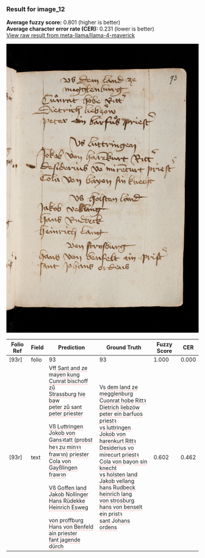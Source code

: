 ### Result for image_12
**Average fuzzy score:** 0.801 (higher is better)<br>**Average character error rate (CER):** 0.231 (lower is better)<br>[View raw result from meta-llama/llama-4-maverick](https://github.com/RISE-UNIBAS/humanities_data_benchmark/blob/main/results/2025-10-24/T0301/request_T0301_image_12.json)

<img src="https://github.com/RISE-UNIBAS/humanities_data_benchmark/blob/main/benchmarks/medieval_manuscripts/images/image_12.jpg?raw=true" alt="image_12" width="800px">

<style>
.diff { text-decoration: underline; text-decoration-color: #ffcccc; text-decoration-style: wavy; }
</style>

| Folio Ref | Field | Prediction | Ground Truth | Fuzzy Score | CER |
|-----------|-------|------------|--------------|-------------|-----|
| [93r] | folio | 93 | 93 | 1.000 | 0.000 |
| [93r] | text | Vf<span class="diff">f Sant and ze<br></span>may<span class="diff">en kung<br>Cunrat bischoff zů<br>Strassburg hie baw<br></span>p<span class="diff">eter zů sant peter priester<br><br>Vß Luttringen<br></span>Jo<span class="diff">kob von Gansꝛtatt (probst<br>heꝛ zu minꝛꝛ frawꝛn) priester<br>Cola von Gayßlingen frawꝛn<br><br>Vß Goffen land<br>Jakob Nollinger<br>Hans Rüdekke<br>Heinrich Esweg<br><br>von proffburg<br>Hans von Benfeld ain priester<br>fant jagende dürch</span> | V<span class="diff">s dem land ze<br> megglenburg<br> Cuonrat hobe Rittꝛ<br> Dietrich liebzöw<br> peter ein bar</span>f<span class="diff">uos priestꝛ<br> vs luttringen<br> Jokob von harenkurt Rittꝛ<br> Desiderius vo </span>m<span class="diff">irecurt priestꝛ<br> Cola von b</span>ay<span class="diff">on sin knecht<br> vs holsten land<br> Jakob vellang<br> hans Rudbeck<br> heinrich lang<br> von strosburg<br> hans von benselt ein </span>p<span class="diff">ristꝛ<br> sant </span>Jo<span class="diff">hans ordens</span> | 0.602 | 0.462 |
